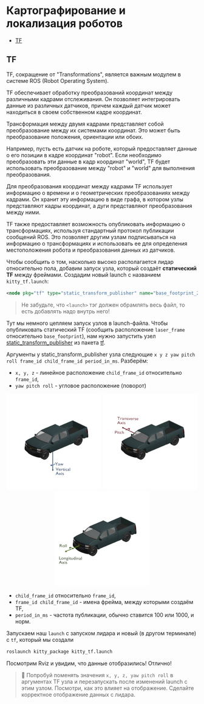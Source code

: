 <!-- omit from toc --> 
# Картографирование и локализация роботов

- [TF](#tf)


## TF


TF, сокращение от "Transformations", является важным модулем в системе ROS (Robot Operating System).

TF обеспечивает обработку преобразований координат между различными кадрами отслеживания. Он позволяет интегрировать данные из различных датчиков, причем каждый датчик может находиться в своем собственном кадре координат.

Трансформация между двумя кадрами представляет собой преобразование между их системами координат. Это может быть преобразование положения, ориентации или обоих.

Например, пусть есть датчик на роботе, который предоставляет данные о его позиции в кадре координат "robot". Если необходимо преобразовать эти данные в кадр координат "world", TF будет использовать преобразование между "robot" и "world" для выполнения преобразования.

Для преобразования координат между кадрами TF использует информацию о времени и о геометрических преобразованиях между кадрами. Он хранит эту информацию в виде графа, в котором узлы представляют кадры координат, а дуги представляют преобразования между ними.

TF также предоставляет возможность опубликовать информацию о трансформациях, используя стандартный протокол публикации сообщений ROS. Это позволяет другим узлам подписываться на информацию о трансформациях и использовать ее для определения местоположения робота и преобразования данных из датчиков.

Чтобы сообщить о том, насколько высоко располагается лидар относительно пола, добавим запуск узла, который создаёт **статический TF** между фреймами. Создадим новый launch c названием `kitty_tf.launch`:

```xml
<node pkg="tf" type="static_transform_publisher" name="base_footprint_2_base_link" args="0 0 0.3 0 0 0 base_footprint laser_frame 100" />
```

> Не забудьте, что `<launch>` тэг должен обрамлять весь файл, то есть добавлять надо внутрь него!

Тут мы немного цепляем запуск узлов в launch-файла. Чтобы опубликовать статический TF (сообщить расположение `laser_frame` относительно `base_footprint`), нам нужно запустить узел [static_transform_publisher](http://wiki.ros.org/tf#static_transform_publisher) из пакета [tf](https://wiki.ros.org/tf).

Аргументы у static_transform_publisher узла следующие `x y z yaw pitch roll frame_id child_frame_id period_in_ms`. Разберём:

- `x, y, z` - линейное расположение `child_frame_id` относительно `frame_id`,
- `yaw pitch roll` - угловое расположение (поворот) 
  
<p align="center">
    <img src=../assets/lesson_03/Yaw.gif width=250/>
    <img src=../assets/lesson_03/Pitch.gif width=250/>
    <img src=../assets/lesson_03/Roll.gif width=250/>
</p>

- `child_frame_id` относительно `frame_id`,
- `frame_id child_frame_id` - имена фрейма, между которыми создаём TF,
- `period_in_ms` - частота публикации, обычно ставится 100 или 1000, и норм.

Запускаем наш `launch` с запуском лидара и новый (в другом терминале) с `tf`, который мы создали 

```bash
roslaunch kitty_package kitty_tf.launch
```

Посмотрим Rviz и увидим, что данные отобразились! Отлично!

> :muscle: Попробуй поменять значения `x, y, z, yaw pitch roll` в аргументах TF узла и перезапускать после изменений launch с этим узлом. Посмотри, как это влияет на отображение. Сделайте корректное отображение данных с лидара. 

